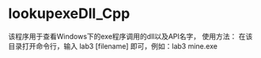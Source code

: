 # lookupexeDll_Cpp
该程序用于查看Windows下的exe程序调用的dll以及API名字，
使用方法：
在该目录打开命令行，输入
lab3 [filename]
即可，例如：lab3 mine.exe
